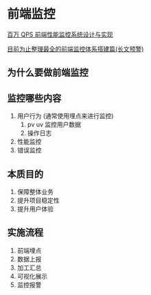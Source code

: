 # 前端监控

[百万 QPS 前端性能监控系统设计与实现](https://segmentfault.com/a/1190000041126532)

[目前为止整理最全的前端监控体系搭建篇(长文预警)](https://cloud.tencent.com/developer/article/1983779)

## 为什么要做前端监控

## 监控哪些内容

1. 用户行为 (通常使用埋点来进行监控)
   1. pv uv 监控用户数据
   2. 操作日志
2. 性能监控
3. 错误监控

## 本质目的

1. 保障整体业务
2. 提升项目稳定性
3. 提升用户体验

## 实施流程

1. 前端埋点
2. 数据上报
3. 加工汇总
4. 可视化展示
5. 监控报警
